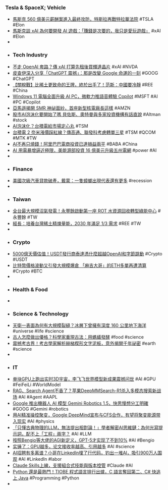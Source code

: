 ### Tesla & SpaceX; Vehicle
- [馬斯克 560 億美元薪酬案進入最終攻防，特斯拉再戰特拉華法院](https://www.inside.com.tw/article/39847-musk-56-billion-compensation-case-enters-final-battle-tesla-returns-to-delaware-court) #TSLA #Elon
- [馬斯克談 xAI 為何要開發 AI 遊戲：「賺錢是次要的，我只是愛玩遊戲」](https://www.techbang.com/posts/125961-elon-musk-xai-ai-gaming-love-games) #xAI #Elon
-
- ### Tech Industry
- [不走 OpenAI 套路？傳 xAI 打算先租後買輝達晶片](https://technews.tw/2025/10/17/xai-plans-to-lease-to-own-nvidia-chips/) #xAI #NVDA
- [皮查伊深入分享「ChatGPT 震撼」：那是改變 Google 命運的一刻](https://technews.tw/2025/10/17/dreamforce-2025-sundar-pichai/) #GOOG #ChatGPT
- [【關稅戰】比稀土更致命的王牌，終於出手了！范斯：中國要冷靜](https://hao.cnyes.com/post/200700) #REE #China
- [Windows 11 電腦全面升級 AI PC，微軟力推語音體驗 Copilot](https://technews.tw/2025/10/17/making-every-windows-11-pc-an-ai-pc/) #MSFT #AI #PC #Copilot
- [亞馬遜揭開 SMR 神祕面紗，首座新型核電廠長這樣](https://technews.tw/2025/10/17/amazon-shares-a-first-look-new-nuclear-facility/) #AMZN
- [股市AI泡沫化要開始了嗎 貝佐斯、奧特曼與多家投資機構有話直說](https://tw.news.yahoo.com/股市ai泡沫化要開始了嗎-貝佐斯-奧特曼與多家投資機構有話直說-085355681.html) #Altman #stock
- [AI泡沫化？台積電給市場定心丸](https://udn.com/news/story/7238/9075731) #TSM
- [台積電 2 奈米漲價踩紅線？傳高通、聯發科考慮轉單三星](https://technews.tw/2025/10/17/qualcomm-mediatek-2nm-samsung-tsmc/) #TSM #QCOM #MTK #TW
- [AI不再只燒錢！阿里巴巴電商投資已達損益兩平](https://news.cnyes.com/news/id/6194627) #BABA #China
- [AI 用電暴增逼近極限，美能源部投資 16 億美元升級五州電網](https://finance.technews.tw/2025/10/17/ai-aep-1-6-billion/) #power #AI
-
- ### Finance
- [美國次級汽車貸款破產，戴蒙：一隻蟑螂出現代表還有更多](https://finance.technews.tw/2025/10/17/why-jamie-dimon-is-warning-of-cockroaches-in-the-us-economy/) #recession
-
- ### Taiwan
- [全台最大規模沼氣發電！永豐餘啟動第一座 ROT 水資源回收轉型綠能中心](https://finance.technews.tw/2025/10/15/biogas-power/) #永豐餘 #TW
- [經長：培養台灣稀土精煉量能，2030 年滿足 1/3 需求](https://technews.tw/2025/10/17/rare-earth-taiwan-quantity/) #REE #TW
-
- ### Crypto
- [5000億天價估值！USDT發行商泰達憑什麼超越OpenAI和字節跳動](https://news.cnyes.com/news/id/6195305) #Crypto #USDT
- [比特幣價格波動又引發大規模爆倉 「麻吉大哥」的ETH多單再遭清算](https://news.cnyes.com/news/id/6195600) #Crypto #BTC
-
- ### Health & Food
-
- ### Science & Technology
- [天衛一表面為何有大規模裂縫？冰層下曾擁有深度 160 公里地下海洋](https://technews.tw/2025/10/16/uranus-moon-ariel-subsurface-ocean/) #universe #life #science
- [古人怎麼做出優格？科學家重現古法：用螞蟻發酵](https://technews.tw/2025/10/16/scientists-rediscover-a-nearly-forgotten-yogurt-recipe-with-a-surprising-ingredient/) #food #science
- [震撼考古界！考古學家解析赫梯楔形文字泥板，意外揭開千年祕密](https://www.energyedu.tw/news/震撼考古界！考古學家解析赫梯楔形文字泥板，意/) #earth #science
-
- ### IT
- [单块GPU上跑出实时3D宇宙，李飞飞世界模型新成果震撼问世](https://www.jiqizhixin.com/articles/2025-10-17-4) #AI #GPU #FeiFeiLi #WorldModel
- [RAG、Search Agent不香了？苹果DeepMMSearch-R1杀入多模态搜索新战场](https://www.jiqizhixin.com/articles/2025-10-17-3) #AI #Agent #AAPL
- [Google 推出機器人 AI 模型 Gemini Robotics 1.5，快思慢想分工明確](https://technews.tw/2025/10/17/google-gemini-robotics-1-5/) #GOOG #Gemini #robotics
- [用AI精准操控聚变，Google DeepMind宣布与CFS合作，有望将聚变能源带入现实](https://www.jiqizhixin.com/articles/2025-10-17-12) #AI #physics
- [「只懂古典物理的LLM，無法提出相對論！」學者解密AI思維鏈：為何光寫提示詞，配不上「工程」兩字？](https://www.bnext.com.tw/article/84768/large-language-models-parrots-or-agi-foundations) #AI #LLM
- [按照Bengio等大佬的AGI新定义，GPT-5才实现了不到10%](https://www.jiqizhixin.com/articles/2025-10-17-11) #AI #Bengio
- [实锤了：GPU越多，论文接收率越高、引用越多](https://www.jiqizhixin.com/articles/2025-10-17-15) #AI #science
- [AI招聘有多离谱？小哥在LinkedIn埋了行代码，钓出一堆AI，吸引900万人围观](https://www.jiqizhixin.com/articles/2025-10-17-14) #AI #LinkedIn #labor
- [Claude Skills上線，支援組合式技能與版本控管](https://www.ithome.com.tw/news/171736) #Claude #AI
- [Python 還是最熱門！TIOBE 程式語言排行出爐，C 語言奪回第二、C# 快追上 Java](https://www.techbang.com/posts/125831-python-still-popular-tiobe-programming-language-ranking) #Programming #Python
-